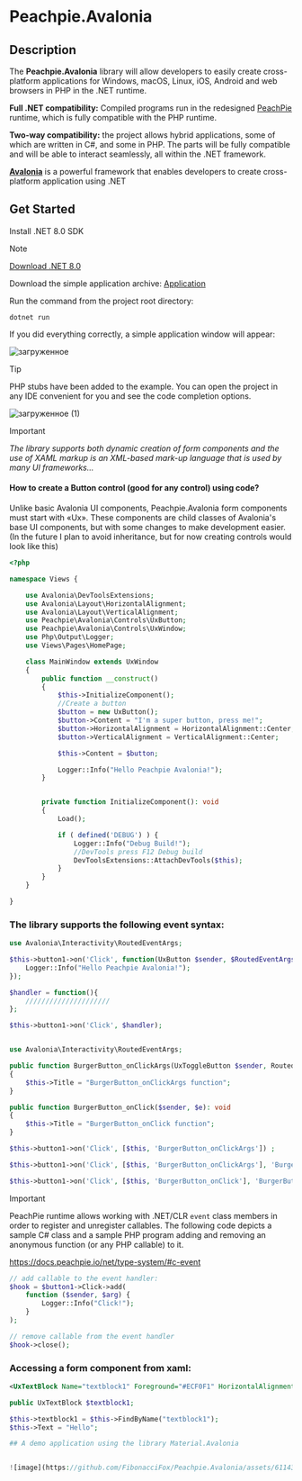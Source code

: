 # Peachpie.Avalonia

## Description

The **Peachpie.Avalonia** library will allow developers to easily create cross-platform applications for Windows, macOS, Linux, iOS, Android and web browsers in PHP in the .NET runtime.

**Full .NET compatibility:** Compiled programs run in the redesigned [PeachPie](https://www.peachpie.io/) runtime, which is fully compatible with the PHP runtime.

**Two-way compatibility:** the project allows hybrid applications, some of which are written in C#, and some in PHP. The parts will be fully compatible and will be able to interact seamlessly, all within the .NET framework.

[**Avalonia**](https://avaloniaui.net/) is a powerful framework that enables developers to create cross-platform application using .NET

## Get Started

Install .NET 8.0 SDK

> [!NOTE]
>[ ](https://dotnet.microsoft.com/en-us/download/dotnet/8.0)[Download .NET 8.0]()

Download the simple application archive:
[Application](https://drive.google.com/file/d/1bph02IFZy3c3CD87-1aa1kMg-lDyQbqs/view?usp=sharing)


Run the command from the project root directory:

```
dotnet run
```

If you did everything correctly, a simple application window will appear:

![загруженное](https://github.com/FibonacciFox/Peachpie.Avalonia/assets/61143434/1847556f-c33e-40cd-8714-8e746e5fe646)


> [!TIP]
>PHP stubs have been added to the example.
>You can open the project in any IDE convenient for you and see the code completion options.

![загруженное (1)](https://github.com/FibonacciFox/Peachpie.Avalonia/assets/61143434/519df094-2730-4298-936d-b3c5f3074ee2)

> [!IMPORTANT]
>*The library supports both dynamic creation of form components and the use of XAML markup is an XML-based mark-up language that is used by many UI frameworks...*
>


#### How to create a Button control (good for any control) using code?
Unlike basic Avalonia UI components, Peachpie.Avalonia form components must start with «Ux». These components are child classes of Avalonia's base UI components, but with some changes to make development easier. (In the future I plan to avoid inheritance, but for now creating controls would look like this)
```php
<?php

namespace Views {

    use Avalonia\DevToolsExtensions;
    use Avalonia\Layout\HorizontalAlignment;
    use Avalonia\Layout\VerticalAlignment;
    use Peachpie\Avalonia\Controls\UxButton;
    use Peachpie\Avalonia\Controls\UxWindow;
    use Php\Output\Logger;
    use Views\Pages\HomePage;

    class MainWindow extends UxWindow
    {
        public function __construct()
        {
            $this->InitializeComponent();
			//Create a button
            $button = new UxButton();
            $button->Content = "I'm a super button, press me!";
            $button->HorizontalAlignment = HorizontalAlignment::Center;
            $button->VerticalAlignment = VerticalAlignment::Center;

            $this->Content = $button;

            Logger::Info("Hello Peachpie Avalonia!");
        }


        private function InitializeComponent(): void
        {
            Load();

            if ( defined('DEBUG') ) {
                Logger::Info("Debug Build!");
                //DevTools press F12 Debug build
                DevToolsExtensions::AttachDevTools($this);
            }
        }
    }

}
```

### **The library supports the following event syntax:**

```php
use Avalonia\Interactivity\RoutedEventArgs;

$this->button1->on('Click', function(UxButton $sender, $RoutedEventArgs $e) {
	Logger::Info("Hello Peachpie Avalonia!");
});

$handler = function(){
	/////////////////////
};

$this->button1->on('Click', $handler);


use Avalonia\Interactivity\RoutedEventArgs;

public function BurgerButton_onClickArgs(UxToggleButton $sender, RoutedEventArgs $e): void
{
	$this->Title = "BurgerButton_onClickArgs function";
}

public function BurgerButton_onClick($sender, $e): void
{
	$this->Title = "BurgerButton_onClick function";
}

$this->button1->on('Click', [$this, 'BurgerButton_onClickArgs']) ;

$this->button1->on('Click', [$this, 'BurgerButton_onClickArgs'], 'BurgerButton_onClickArgs') ;

$this->button1->on('Click', [$this, 'BurgerButton_onClick'], 'BurgerButton_onClick') ;
```

> [!IMPORTANT]
>
>PeachPie runtime allows working with .NET/CLR `event` class members in order to register and unregister callables. The following code depicts a sample C# class and a sample PHP program adding and removing an anonymous function (or any PHP callable) to it.
>
><https://docs.peachpie.io/net/type-system/#c-event>

```php
// add callable to the event handler:
$hook = $button1->Click->add(
    function ($sender, $arg) {
        Logger::Info("Click!");
    }
);

// remove callable from the event handler
$hook->close();
```
### Accessing a form component from xaml:

```xml
<UxTextBlock Name="textblock1" Foreground="#ECF0F1" HorizontalAlignment="Center" Text="Hello PeachPie Avalonia!"/>
```

```php
public UxTextBlock $textblock1;

$this->textblock1 = $this->FindByName("textblock1");
$this->Text = "Hello";

## A demo application using the library Material.Avalonia


![image](https://github.com/FibonacciFox/Peachpie.Avalonia/assets/61143434/45de92b3-a425-4bb7-9cde-046877bb2602)

